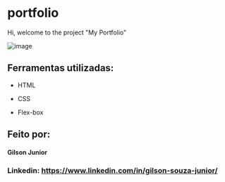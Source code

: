 # portfolio 

Hi, welcome to the project "My Portfolio"

![image]()

## Ferramentas utilizadas:

* HTML

* CSS

* Flex-box

## Feito por:

#### Gilson Junior

### Linkedin: https://www.linkedin.com/in/gilson-souza-junior/

```
